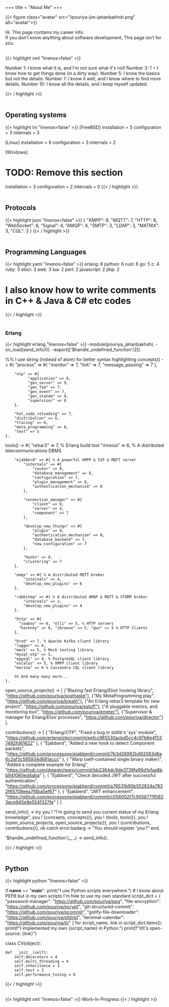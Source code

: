 +++
title = "About Me"
+++



{{< figure class="avatar" src="/pouriya-jim-jahanbakhsh.png" alt="avatar">}}

Hi. This page contains my career info.  
If you don’t know anything about software development, This page isn’t for you.
<br/><br/>

{{< highlight xml "linenos=false" >}}
<note to="reader">
  <!-- Please keep in mind -->
  Number  1: I know what it is, and I'm not sure what it's not!
  Number  3: 1 + I know how to get things done (in a dirty way).
  Number  5: I know the basics but not the details.
  Number  7: I know it well, and I know where to find more details.
  Number 10: I know all the details, and I keep myself updated.
  <!-- Never underestimate a man who overestimates himself -->
</note>
{{< / highlight >}}
<br/><br/>

## Operating systems
{{< highlight ini "linenos=false" >}}
[FreeBSD]
installation = 5
configuration = 3
internals = 3

[Linux]
installation = 6
configuration = 3
internals = 2

[Windows]
# TODO: Remove this section
installation = 3
configuration = 2
internals = 0
{{< / highlight >}}
<br/><br/>

## Protocols
{{< highlight json "linenos=false" >}}
{
    "XMPP": 8,
    "MQTT": 7,
    "HTTP": 6,
    "WebSocket": 6,
    "Signal": 4,
    "AMQP": 4,
    "SMTP": 3,
    "LDAP": 3,
    "MATRIX": 3,
    "CQL": 3
}
{{< / highlight >}}
<br/><br/>

## Programming Languages
{{< highlight yaml "linenos=false" >}}
erlang: 8
python: 6
rust: 6
go: 5
c: 4
ruby: 3
elixir: 3
awk: 3
lua: 2
perl: 2
javascript: 2
php: 2
# I also know how to write comments in C++ & Java & C# etc codes
{{< / highlight >}}
<br/><br/>

### Erlang
{{< highlight erlang "linenos=false" >}}
-module(pouriya_jahanbakhsh).
-on_load(send_info/0).
-export(['$handle_undefined_function'/2]).

%% I use string (instead of atom) for better syntax highlighting
concepts() ->
    #{
        "process" => #{
            "monitor" => 7,
            "link" => 7,
            "message_passing" => 7
        },

        "otp" => #{
              "application" => 8,
              "gen_server" => 9,
              "gen_fsm" => 7,
              "gen_event" => 7,
              "gen_statem" => 6,
              "supervisor" => 8
        },

        "hot_code_reloading" => 7,
        "distribution" => 6,
        "tracing" => 6,
        "meta_programming" => 8,
        "test" => 5
    }.

tools() ->
    #{
        "rebar3" => 7, % Erlang build tool
        "mnesia" => 6, % A distributed telecommunications DBMS

        "ejabberd" => #{ % A powerful XMPP & SIP & MQTT server
            "internals" => #{
                "router" => 8,
                "database_management" => 8,
                "configuration" => 7,
                "plugin_management" => 8,
                "authentication_mechanism" => 8
            },

            "connection_manager" => #{
                "client" => 9,
                "server" => 4,
                "component" => 7
            },

            "develop_new_things" => #{
                "plugin" => 9,
                "authentication_mechanism" => 8,
                "database_backend" => 7,
                "new_configuration" => 7
            },
            
            "hooks" => 8,
            "clustering" => 7
        },

        "emqx" => #{ % A distributed MQTT broker
            "internals" => 4,
            "develop_new_plugins" => 6
        },

        "rabbitmq" => #{ % A distributed AMQP & MQTT & STOMP broker
            "internals" => 2,
            "develop_new_plugins" => 4
        },

        "http" => #{
          "cowboy" => 6, "elli" => 5, % HTTP servers
          "hackney" => 6, "ibrowse" => 5, "gun" => 5 % HTTP Clients
        },

        "brod" => 7, % Apache Kafka client library
        "lagger" => 6,
        "meck" => 5, % Mock testing library
        "mysql-otp" => 5,
        "epgsql" => 4, % PostgreSQL client library
        "escalus" => 5, % XMPP client library
        "marina" => 6 % Cassandra CQL client library

        %% And many many more...
    }.

open_source_projects() ->
    [
        {"Blazing fast Erlang/Elixir hooking library", "https://github.com/pouriya/posthaste"},
        {"My MetaProgramming play", "https://github.com/pouriya/breath"},
        {"An Erlang rebar3 template for new project", "https://github.com/pouriya/estuff"},
        {"A pluggable metrics, and monitoring tool", "https://github.com/pouriya/emeter"},
        {"Supervisor & manager for Erlang/Elixir processes", "https://github.com/pouriya/director"}
    ].

contributions() ->
    [
        {
            "Erlang/OTP",
            "Fixed a bug in stdlib's 'sys' module",
            "https://github.com/erlang/otp/commit/eefcc985530acbd5cc4c97b6e4f537492fd61622"
        },
        {
            "Ejabberd",
            "Added a new hook to detect Component packets",
            "https://github.com/processone/ejabberd/commit/7b3d26992b492063d6a6c2af3c595934d681accc"
        },
        {
            "Warp (self-contained single binary maker)",
            "Added a complete example for Erlang",
            "https://github.com/dgiagio/warp/commit/bb2364dc9de3739fe96d1e1aa8bb941060ed4aba"
        },
        {
            "Ejabberd",
            "Check decoded JWT after successful authentication",
            "https://github.com/processone/ejabberd/commit/a76531b90b552824a7832f65708eea7f4ba5ef67"
        },
        {
            "Ejabberd",
            "JWT enhancement",
            "https://github.com/processone/ejabberd/commit/c056002f7c9056771f0823ece945e8e554f327fe"
        }
    ].

send_info() ->
    try
        you ! "I'm going to send you current status of my Erlang knowledge",
        you ! {concepts, concepts()},
        you ! {tools, tools()},
        you ! {open_source_projects, open_source_projects()},
        you ! {contributions, contributions()},
        ok
    catch
        error:badarg ->
            "You should register 'you'!"
    end.

'$handle_undefined_function'(_, _) ->
    send_info().

{{< / highlight >}}
<br/><br/>

## Python
{{< highlight python "linenos=false" >}}

if __name__ == "__main__":
    print("I use Python scripts everywhere.")
    # I know about PEP8 but in my own scripts I'm free to use my own standard
    script_dict = {
        "password-manager": "https://github.com/pouriya/ppg",
        "file-encryption": "https://github.com/pouriya/pcrypt",
        "git-structured-commit": "https://github.com/pouriya/pcommit",
        "gotify-file-downloader": "https://github.com/pouriya/pfdnld",
        "terminal-calendar": "https://github.com/pouriya/tir"
    }
    for script_name, link in script_dict.items():
        print(f"I implemented my own {script_name} in Python.")
        print(f"\tIt's open-source: {link}")
    
class CV(object):

    def __init__(self):
        self.decorators = 4
        self.multi_threading = 4
        self.inheritance = 3
        self.test = 3
        self.performance_tuning = 0

{{< / highlight >}}
<br/><br/>

{{< highlight xml "linenos=false" >}}
<note to="reader">
  <page-status>Work-In-Progress</page-status>
</note>
{{< / highlight >}}
